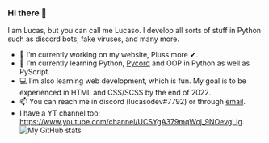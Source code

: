 ### Hi there 👋

I am Lucas, but you can call me Lucaso. I develop all sorts of stuff in Python such as discord bots, fake viruses, and many more.

- 🔭 I’m currently working on my website, Pluss more ✔. 
- 🌱 I’m currently learning Python, [Pycord](https://github.com/Pycord-Development/pycord) and OOP in Python as well as PyScript.
- 💻 I’m also learning web development, which is fun. My goal is to be experienced in HTML and CSS/SCSS by the end of 2022.
- 📫 You can reach me in discord (lucasodev#7792) or through [email](lucasoAlt@outlook.com).
- I have a YT channel too: https://www.youtube.com/channel/UCSYgA379mqWoj_9NOevgLIg.
![My GitHub stats](https://github-readme-stats.vercel.app/api?username=LucasoDevDotTk&show_icons=true&theme=tokyonight)

